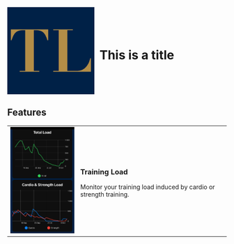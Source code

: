 <div style="display: flex; align-items: center;">
  <img src="AppIcon.png" alt="App Icon" width="200" height="200">
  <h1 style="margin-left: 12px;">This is a title</h1>
</div>



## Features

<table>
  <tr>
    <td>
      <img src="trainingload1.png" alt="Feature Image 1" width="200">
    </td>
    <td>
      <h3>Training Load</h3>
      <p>Monitor your training load induced by cardio or strength training.</p>
    </td>
  </tr>
</table>

<!-- Add more feature sections as needed -->
